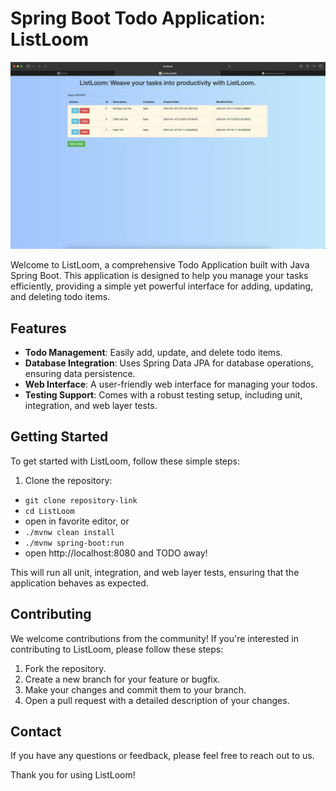 # Spring Boot Todo Application: ListLoom

![spring boot todo application](./screenshot.jpeg)

Welcome to ListLoom, a comprehensive Todo Application built with Java Spring Boot. This application is designed to help you manage your tasks efficiently, providing a simple yet powerful interface for adding, updating, and deleting todo items.

## Features

- **Todo Management**: Easily add, update, and delete todo items.
- **Database Integration**: Uses Spring Data JPA for database operations, ensuring data persistence.
- **Web Interface**: A user-friendly web interface for managing your todos.
- **Testing Support**: Comes with a robust testing setup, including unit, integration, and web layer tests.

## Getting Started

To get started with ListLoom, follow these simple steps:

1. Clone the repository:

- `git clone repository-link`
- `cd ListLoom`
- open in favorite editor, or
- `./mvnw clean install`
- `./mvnw spring-boot:run`
- open http://localhost:8080 and TODO away!

This will run all unit, integration, and web layer tests, ensuring that the application behaves as expected.

## Contributing

We welcome contributions from the community! If you're interested in contributing to ListLoom, please follow these steps:

1. Fork the repository.
2. Create a new branch for your feature or bugfix.
3. Make your changes and commit them to your branch.
4. Open a pull request with a detailed description of your changes.

## Contact

If you have any questions or feedback, please feel free to reach out to us.

Thank you for using ListLoom!